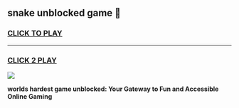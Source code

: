 
## snake unblocked game 👋
<h3>
<a href="https://premium.freeplayer.one?title=snake_unblocked_game&ref=13F">CLICK TO PLAY</a></h3>
<hr>

<h3>
<a href="https://premium.freeplayer.one?title=snake_unblocked_game&ref=13F">CLICK 2 PLAY</a>
  
</h3>

<a href="https://premium.freeplayer.one?title=snake_unblocked_game&ref=12F/"><img src="https://clearcache.store/games.png"></a>


**worlds hardest game unblocked: Your Gateway to Fun and Accessible Online Gaming**
